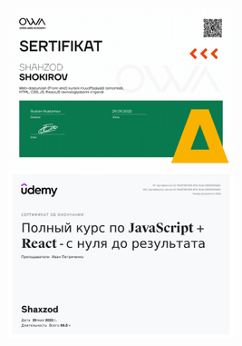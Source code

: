 [<img src="https://github.com/shokirovshaxzod/shokirovshaxzod/blob/main/assets/owa.png" alt="not photo" width="400">](https://owa.uz/)
[<img src="https://github.com/shokirovshaxzod/shokirovshaxzod/blob/main/assets/udemy.jpg" alt="not photo" width="400">](https://www.udemy.com/certificate/UC-78e87f38-ff04-470c-9cab-02620503a56c/?utm_source=sendgrid.com&utm_medium=email&utm_campaign=email)

<!-- about me  -->

<!-- languages and tools -->

<!-- follow me -->
